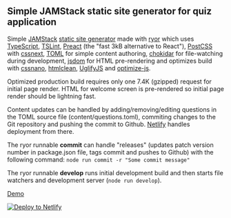 ## Simple JAMStack static site generator for quiz application

Simple [JAMStack](https://jamstack.org/) [static site generator](https://www.staticgen.com/about) made with [ryor](https://github.com/ryor/ryor) which uses [TypeScript](https://www.typescriptlang.org/), [TSLint](https://palantir.github.io/tslint/), [Preact](https://github.com/developit/preact) (the "fast 3kB alternative to React"), [PostCSS](https://github.com/postcss/postcss) with [cssnext](https://github.com/MoOx/postcss-cssnext), [TOML](https://github.com/toml-lang/toml) for simple content authoring, [chokidar](https://github.com/paulmillr/chokidar) for file-watching during development, [jsdom](https://github.com/tmpvar/jsdom) for HTML pre-rendering and optimizes build with [cssnano](https://github.com/ben-eb/cssnano), [htmlclean](https://github.com/anseki/htmlclean), [UglifyJS](https://github.com/mishoo/UglifyJS2) and [optimize-js](https://github.com/nolanlawson/optimize-js).

Optimized production build requires only one 7.4K (gzipped) request for initial page render.  HTML for welcome screen is pre-rendered so initial page render should be lightning fast.

Content updates can be handled by adding/removing/editing questions in the TOML source file (content/questions.toml), commiting changes to the Git repository and pushing the commit to Github.  [Netlify](https://www.netlify.com) handles deployment from there.

The ryor runnable **commit** can handle "releases" (updates patch version number in package.json file, tags commit and pushes to Github) with the following command: `node run commit -r "Some commit message"`

The ryor runnable **develop** runs initial development build and then starts file watchers and development server (`node run develop`).

[Demo](http://quiz-exercise.netlify.com/)

[![Deploy to Netlify](https://www.netlify.com/img/deploy/button.svg)](https://app.netlify.com/start/deploy?repository=https://github.com/movecodemove/quiz-exercise)

